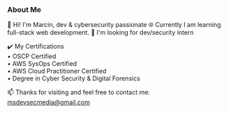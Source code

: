 ### About Me 

🔭 Hi! I'm Marcin, dev & cybersecurity passionate 
🌐 Currently I am learning full-stack web development.
💼 I'm looking for dev/security intern
  
✔️ My Certifications  
• OSCP Certified  
• AWS SysOps Certified  
• AWS Cloud Practitioner Certified  
• Degree in Cyber Security & Digital Forensics  
      
📫 Thanks for visiting and feel free to contact me: msdevsecmedia@gmail.com
